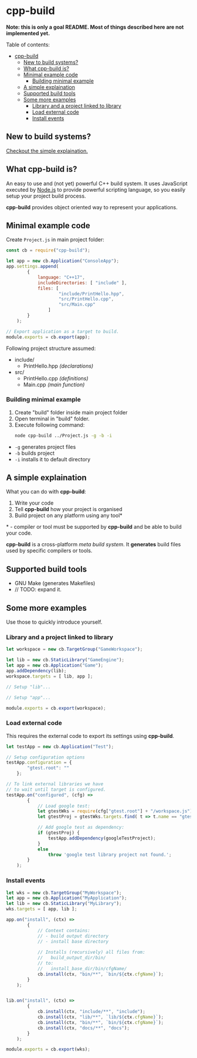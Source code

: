 # cpp-build

**Note: this is only a goal README. Most of things described here are not implemented yet.**

Table of contents:
- [cpp-build](#cpp-build)
	- [New to build systems?](#new-to-build-systems)
	- [What cpp-build is?](#what-cpp-build-is)
	- [Minimal example code](#minimal-example-code)
		- [Building minimal example](#building-minimal-example)
	- [A simple explaination](#a-simple-explaination)
	- [Supported build tools](#supported-build-tools)
	- [Some more examples](#some-more-examples)
		- [Library and a project linked to library](#library-and-a-project-linked-to-library)
		- [Load external code](#load-external-code)
		- [Install events](#install-events)

## New to build systems?

[Checkout the simple explaination.](#a-simple-explaination)

## What cpp-build is?

An easy to use and (not yet) powerful C++ build system.
It uses JavaScript executed by [Node.js](https://nodejs.org/) to provide
powerful scripting language, so you easily setup
your project build process.

**cpp-build** provides object oriented way to represent
your applications.

## Minimal example code

Create `Project.js` in main project folder:

```js
const cb = require("cpp-build");

let app = new cb.Application("ConsoleApp");
app.settings.append(
		{
			language: "C++17",
			includeDirectories: [ "include" ],
			files: [
					"include/PrintHello.hpp",
					"src/PrintHello.cpp",
					"src/Main.cpp"
				]
		}
	);

// Export application as a target to build.
module.exports = cb.export(app);
```

Following project structure assumed:

- include/
  - PrintHello.hpp *(declarations)*
- src/
  - PrintHello.cpp *(definitions)*
  - Main.cpp *(main function)*

### Building minimal example

1. Create "build" folder inside main project folder
2. Open terminal in "build" folder.
3. Execute following command:
   ```bash
   node cpp-build ../Project.js -g -b -i
   ```

- `-g` generates project files
- `-b` builds project
- `-i` installs it to default directory


## A simple explaination

What you can do with **cpp-build**:

1. Write your code
2. Tell **cpp-build** how your project is organised
3. Build project on any platform using any tool\*

\* - compiler or tool must be supported by
**cpp-build** and be able to build your code.

**cpp-build** is a cross-platform *meta build system*.
It **generates** build files used by specific compilers or tools.

## Supported build tools

- GNU Make (generates Makefiles)
- // TODO: expand it.

## Some more examples

Use those to quickly introduce yourself.

### Library and a project linked to library

```js
let workspace = new cb.TargetGroup("GameWorkspace");

let lib = new cb.StaticLibrary("GameEngine");
let app = new cb.Application("Game");
app.addDependency(lib);
workspace.targets = [ lib, app ];

// Setup "lib"...

// Setup "app"...

module.exports = cb.export(workspace);
```

### Load external code

This requires the external code to export its settings using **cpp-build**.

```js
let testApp = new cb.Application("Test");

// Setup configuration options
testApp.configuration = {
		"gtest.root": ""
	};

// To link external libraries we have
// to wait until target is configured.
testApp.on("configured", (cfg) =>
		{
			// Load google test:
			let gtestWks = require(cfg["gtest.root"] + "/workspace.js");
			let gtestProj = gtestWks.targets.find( t => t.name == "gtest" );

			// Add google test as dependency:
			if (gtestProj) {
				testApp.addDependency(googleTestProject);
			}
			else
				throw 'google test library project not found.';
		}
	);
```

### Install events

```js
let wks = new cb.TargetGroup("MyWorkspace");
let app = new cb.Application("MyApplication");
let lib = new cb.StaticLibrary("MyLibrary");
wks.targets = [ app, lib ];

app.on("install", (ctx) =>
		{
			// Context contains:
			// - build output directory
			// - install base directory
			
			// Installs (recursively) all files from:
			//   build_output_dir/bin/
			// to:
			//   install_base_dir/bin/cfgName/
			cb.install(ctx, "bin/**", `bin/${ctx.cfgName}`);
		}
	);


lib.on("install", (ctx) =>
		{
			cb.install(ctx, "include/**", "include");
			cb.install(ctx, "lib/**", `lib/${ctx.cfgName}`);
			cb.install(ctx, "bin/**", `bin/${ctx.cfgName}`);
			cb.install(ctx, "docs/**", "docs");
		}
	);

module.exports = cb.export(wks);
```
